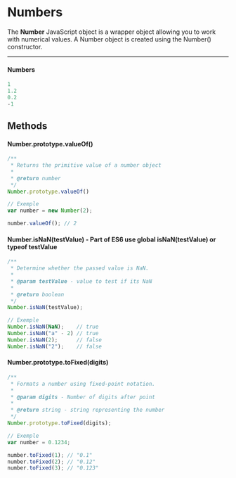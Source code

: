 Numbers
=======

The **Number** JavaScript object is a wrapper object allowing you to work with numerical values.
A Number object is created using the Number() constructor.

---

#### Numbers
```javascript
1
1.2
0.2
-1
```

## Methods

#### Number.prototype.valueOf()

```javascript
/**
 * Returns the primitive value of a number object
 *
 * @return number
 */
Number.prototype.valueOf()

// Exemple
var number = new Number(2);

number.valueOf(); // 2
```

#### Number.isNaN(testValue) - Part of ES6 use global isNaN(testValue) or typeof testValue

```javascript
/**
 * Determine whether the passed value is NaN.
 *
 * @param testValue - value to test if its NaN
 *
 * @return boolean
 */
Number.isNaN(testValue);

// Exemple
Number.isNaN(NaN);    // true
Number.isNaN("a" - 2) // true
Number.isNaN(2);      // false
Number.isNaN("2");    // false
```

#### Number.prototype.toFixed(digits)
```javascript
/**
 * Formats a number using fixed-point notation.
 *
 * @param digits - Number of digits after point
 *
 * @return string - string representing the number
 */
Number.prototype.toFixed(digits);

// Exemple
var number = 0.1234;

number.toFixed(1); // "0.1"
number.toFixed(2); // "0.12"
number.toFixed(3); // "0.123"
```
